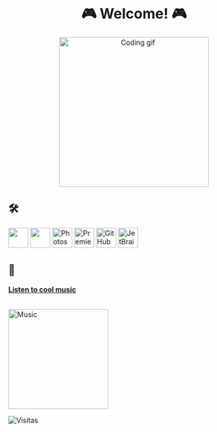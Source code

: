 <h1 align="center">🎮 Welcome! 🎮</h1>

<p align="center">
  <img src="https://github.com/user-attachments/assets/74b164f1-5ae0-4913-a7ad-553b359441b2" width="300" alt="Coding gif">
</p>


## 🛠️

<p align="left">

  <img src="https://cdn.jsdelivr.net/gh/devicons/devicon/icons/git/git-original.svg" width="40" height="40"/>
  <img src="https://cdn.jsdelivr.net/gh/devicons/devicon/icons/vscode/vscode-original.svg" width="40" height="40"/>
  <img src="https://cdn.jsdelivr.net/gh/devicons/devicon/icons/photoshop/photoshop-plain.svg" width="40" height="40" alt="Photoshop"/>
  <img src="https://cdn.jsdelivr.net/gh/devicons/devicon/icons/premierepro/premierepro-original.svg" width="40" height="40" alt="Premiere Pro"/>
  <img src="https://cdn.jsdelivr.net/gh/devicons/devicon/icons/github/github-original.svg" width="40" height="40" alt="GitHub"/>
  <img src="https://cdn.jsdelivr.net/gh/devicons/devicon/icons/jetbrains/jetbrains-original.svg" width="40" height="40" alt="JetBrains IDEs"/>

## 🎵
<td align="center">
<a href="https://open.spotify.com/playlist/0yyQzAEVglyYicaDFaTzUZ?si=05f9ec4c37334d78">
<strong>Listen to cool music</strong>
<br />
<br />
<p>
<img height="200" alt="Music" src="https://github.com/user-attachments/assets/62eb671c-704a-44f7-8524-1262699b550e"> 
</a>
</p>

![Visitas](https://img.shields.io/badge/dynamic/json?label=visitas&query=value&url=https%3A%2F%2Fapi.countapi.xyz%2Fhit%2Fdanizzi.github.io%2Fvisits&color=800080&labelColor=4B0082&style=plastic)

